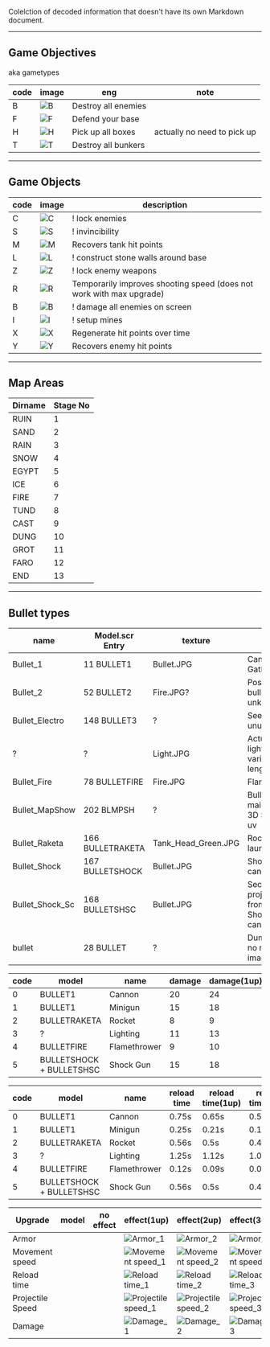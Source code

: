 Colelction of decoded information that doesn't have its own Markdown document.

---

## Game Objectives

aka gametypes

| code | image                                                                                           | eng                 | note                        |
|------|-------------------------------------------------------------------------------------------------|---------------------|-----------------------------|
| B    | ![B](https://github.com/jupiterbjy/OpenAT/assets/45421813/513d4ec3-4d07-4582-853d-bc61c5f5d86b) | Destroy all enemies |                             |
| F    | ![F](https://github.com/jupiterbjy/OpenAT/assets/45421813/870d1cec-3143-4881-9868-a19bea3c9a24) | Defend your base    |                             |
| H    | ![H](https://github.com/jupiterbjy/OpenAT/assets/45421813/7d27022c-c8c4-4dbd-8654-f55b5fc38985) | Pick up all boxes   | actually no need to pick up |
| T    | ![T](https://github.com/jupiterbjy/OpenAT/assets/45421813/8dbbc73f-2042-4552-adbd-718ecaf5c726) | Destroy all bunkers |                             |

---

## Game Objects

| code | image                                                                                           | description                                                          |
|------|-------------------------------------------------------------------------------------------------|----------------------------------------------------------------------|
| C    | ![C](https://github.com/jupiterbjy/OpenAT/assets/45421813/6e792a72-85b0-4076-bebe-432f1cc010f1) | ! lock enemies                                                       |
| S    | ![S](https://github.com/jupiterbjy/OpenAT/assets/45421813/02deccf2-cd0e-4978-a3f0-412e564b09ff) | ! invincibility                                                      |
| M    | ![M](https://github.com/jupiterbjy/OpenAT/assets/45421813/93088393-b98d-4d54-b025-22ba78e8769f) | Recovers tank hit points                                             |
| L    | ![L](https://github.com/jupiterbjy/OpenAT/assets/45421813/272936d8-18d7-4a2e-b29c-20c780ddcf44) | ! construct stone walls around base                                  |
| Z    | ![Z](https://github.com/jupiterbjy/OpenAT/assets/45421813/106aaaa3-3c21-4193-8b11-3bcda32c2387) | ! lock enemy weapons                                                 |
| R    | ![R](https://github.com/jupiterbjy/OpenAT/assets/45421813/da6bcd91-8e47-4fc6-a761-69828fe84ee3) | Temporarily improves shooting speed (does not work with max upgrade) |
| B    | ![B](https://github.com/jupiterbjy/OpenAT/assets/45421813/97b6bb11-b89a-47a4-b7d9-d8b6aee9a1f4) | ! damage all enemies on screen                                       |
| I    | ![I](https://github.com/jupiterbjy/OpenAT/assets/45421813/2c854d87-479d-46bf-a567-fd75c4d7efd9) | ! setup mines                                                        |
| X    | ![X](https://github.com/jupiterbjy/OpenAT/assets/45421813/2a885c67-1203-4ee1-864a-c55c16a9f6d4) | Regenerate hit points over time                                      |
| Y    | ![Y](https://github.com/jupiterbjy/OpenAT/assets/45421813/78e90725-1a16-4af9-a255-ded8e45b3525) | Recovers enemy hit points                                            |

---

## Map Areas

| Dirname | Stage No |
|---------|----------|
| RUIN    | 1        |
| SAND    | 2        |
| RAIN    | 3        |
| SNOW    | 4        |
| EGYPT   | 5        |
| ICE     | 6        |
| FIRE    | 7        |
| TUND    | 8        |
| CAST    | 9        |
| DUNG    | 10       |
| GROT    | 11       |
| FARO    | 12       |
| END     | 13       |

---

## Bullet types

| name            | Model.scr Entry  | texture             | usage                                      |
|-----------------|------------------|---------------------|--------------------------------------------|
| Bullet_1        | 11 BULLET1       | Bullet.JPG          | Cannon, Gatling                            | 
| Bullet_2        | 52 BULLET2       | Fire.JPG?           | Possibly a red bullet, usage unknown       |
| Bullet_Electro  | 148 BULLET3      | ?                   | Seemingly unused                           |
| ?               | ?                | Light.JPG           | Actual lighting with variable length       |
| Bullet_Fire     | 78 BULLETFIRE    | Fire.JPG            | FlameThrower                               |
| Bullet_MapShow  | 202 BLMPSH       | ?                   | Bullet used in main menu 3D Scene, no uv   |
| Bullet_Raketa   | 166 BULLETRAKETA | Tank_Head_Green.JPG | Rocket launcher                            |
| Bullet_Shock    | 167 BULLETSHOCK  | Bullet.JPG          | Shockwave cannon                           |
| Bullet_Shock_Sc | 168 BULLETSHSC   | Bullet.JPG          | Secondary projectile from Shockwave cannon |
| bullet          | 28 BULLET        | ?                   | Dummy file? no matching image              |


| code | model                    | name         | damage | damage(1up) | damage(2up) | damage(3up) | damage(FULL) |
|------|--------------------------|--------------|--------|-------------|-------------|-------------|--------------|
| 0    | BULLET1                  | Cannon       | 20     | 24          | 28          | 32          | 34           |
| 1    | BULLET1                  | Minigun      | 15     | 18          | 21          | 24          | 25           |
| 2    | BULLETRAKETA             | Rocket       | 8      | 9           | 11          | 12          | 13           |
| 3    | ?                        | Lighting     | 11     | 13          | 15          | 17          | 18           |
| 4    | BULLETFIRE               | Flamethrower | 9      | 10          | 12          | 14          | 15           |
| 5    | BULLETSHOCK + BULLETSHSC | Shock Gun    | 15     | 18          | 21          | 24          | 25           |


| code | model                    | name         | reload time | reload time(1up) | reload time(2up) | reload time(3up) | reload time(FULL) |
|------|--------------------------|--------------|-------------|------------------|------------------|------------------|-------------------|
| 0    | BULLET1                  | Cannon       | 0.75s       | 0.65s            | 0.59s            | 0.5s             | 0.43s             |
| 1    | BULLET1                  | Minigun      | 0.25s       | 0.21s            | 0.18s            | 0.15s            | 0.12s             |
| 2    | BULLETRAKETA             | Rocket       | 0.56s       | 0.5s             | 0.43s            | 0.37s            | 0.31s             |
| 3    | ?                        | Lighting     | 1.25s       | 1.12s            | 1.0s             | 0.87s            | 0.75s             |
| 4    | BULLETFIRE               | Flamethrower | 0.12s       | 0.09s            | 0.09s            | 0.06s            | 0.06s             |
| 5    | BULLETSHOCK + BULLETSHSC | Shock Gun    | 0.56s       | 0.5s             | 0.43s            | 0.37s            | 0.31s             |


| Upgrade          | model | no effect | effect(1up) | effect(2up) | effect(3up) | effect(FULL) |
|------------------|-------|-----------|-------------|-------------|-------------|--------------|
| Armor            |       |           |![Armor_1](https://github.com/jupiterbjy/OpenAT/assets/45421813/c1d7b513-2d6d-4ae2-8c1d-e5084fedd261)|![Armor_2](https://github.com/jupiterbjy/OpenAT/assets/45421813/2b771d0f-a8d9-4315-8158-939974b47e78)|![Armor_3](https://github.com/jupiterbjy/OpenAT/assets/45421813/3f093a06-04ff-419f-943a-b0e9fa3faf5e)|![Armor_4](https://github.com/jupiterbjy/OpenAT/assets/45421813/2f2e82f5-ba18-43db-8d78-0d8cfc18d641)|
| Movement speed   |       |           |![Movement speed_1](https://github.com/jupiterbjy/OpenAT/assets/45421813/147cca07-92f8-4ded-896a-d35e0593e07f)|![Movement speed_2](https://github.com/jupiterbjy/OpenAT/assets/45421813/7b70bbf1-094f-4d4d-9b08-b6108be4fdc0)|![Movement speed_3](https://github.com/jupiterbjy/OpenAT/assets/45421813/943f09b5-03d0-4591-a72b-295752972798)|![Movement speed_4](https://github.com/jupiterbjy/OpenAT/assets/45421813/8d14c769-da17-4022-b27f-a4a8b45f427f)|
| Reload time      |       |           |![Reload time_1](https://github.com/jupiterbjy/OpenAT/assets/45421813/fbff39ef-5a3a-40da-bde4-5cc7d425e74a)|![Reload time_2](https://github.com/jupiterbjy/OpenAT/assets/45421813/4fd570f4-aaa3-4de8-8b1c-6951d544e546)|![Reload time_3](https://github.com/jupiterbjy/OpenAT/assets/45421813/02800269-03c6-4897-9769-adcdfe0f7afe)|![Reload time_4](https://github.com/jupiterbjy/OpenAT/assets/45421813/28bcb4b3-425a-4a3d-b921-cfdb30ba21bd)|
| Projectile Speed |       |           |![Projectile speed_1](https://github.com/jupiterbjy/OpenAT/assets/45421813/1494045e-562b-4c15-a353-1abf21aec11c)|![Projectile speed_2](https://github.com/jupiterbjy/OpenAT/assets/45421813/571f50d1-b431-4d7b-bb73-f7b706cf8ea7)|![Projectile speed_3](https://github.com/jupiterbjy/OpenAT/assets/45421813/e81ee586-5856-4894-8cfe-8f92212839dd)|![Projectile speed_4](https://github.com/jupiterbjy/OpenAT/assets/45421813/0edc49e0-5239-4476-961c-249ed6f5c22e)|
| Damage           |       |           |![Damage_1](https://github.com/jupiterbjy/OpenAT/assets/45421813/04dc1218-84dc-4771-b351-d1bc7bbae483)|![Damage_2](https://github.com/jupiterbjy/OpenAT/assets/45421813/a6780701-2817-4b07-b121-9277fe6022d6)|![Damage_3](https://github.com/jupiterbjy/OpenAT/assets/45421813/0da6c233-7fca-43aa-a899-18ca59484396)|![Damage_4](https://github.com/jupiterbjy/OpenAT/assets/45421813/7ec4a457-19f5-4ca7-9cbc-a2446d37133c)|
